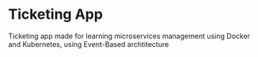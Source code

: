 # Ticketing App

Ticketing app made for learning microservices management using Docker and Kubernetes, using Event-Based archtitecture